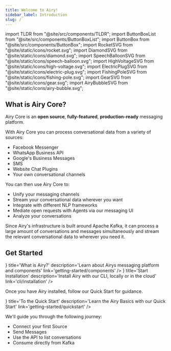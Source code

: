 ```yaml
---
title: Welcome to Airy!
sidebar_label: Introduction
slug: /
---
```


import TLDR from "@site/src/components/TLDR";
import ButtonBoxList from "@site/src/components/ButtonBoxList";
import ButtonBox from "@site/src/components/ButtonBox";
import RocketSVG from "@site/static/icons/rocket.svg";
import DiamondSVG from "@site/static/icons/diamond.svg";
import SpeechBalloonSVG from "@site/static/icons/speech-balloon.svg";
import HighVoltageSVG from "@site/static/icons/high-voltage.svg";
import ElectricPlugSVG from "@site/static/icons/electric-plug.svg";
import FishingPoleSVG from "@site/static/icons/fishing-pole.svg";
import GearSVG from "@site/static/icons/gear.svg";
import AiryBubbleSVG from "@site/static/icons/airy-bubble.svg";

## What is Airy Core?

<TLDR>

Airy Core is an **open source**, **fully-featured**, **production-ready**
messaging platform.

</TLDR>

With Airy Core you can process conversational data from a variety of sources:

- Facebook Messenger
- WhatsApp Business API
- Google's Business Messages
- SMS
- Website Chat Plugins
- Your own conversational channels

You can then use Airy Core to:

- Unify your messaging channels
- Stream your conversational data wherever you want
- Integrate with different NLP frameworks
- Mediate open requests with Agents via our messaging UI
- Analyze your conversations

Since Airy's infrastructure is built around Apache Kafka, it can process a large
amount of conversations and messages simultaneously and stream the relevant
conversational data to wherever you need it.

## Get Started

<ButtonBoxList>
<ButtonBox 
    icon={() => <AiryBubbleSVG />}
    title='What is Airy?' 
    description='Learn about Airys messaging platform and components' 
    link='getting-started/components'
/>
</ButtonBoxList>

<ButtonBoxList>
<ButtonBox 
    icon={() => <RocketSVG />}
    title='Start Installation' 
    description='Install Airy with our CLI, locally or in the cloud' 
    link='cli/installation'
/>
</ButtonBoxList>

Once you have Airy installed, follow our Quick Start for guidance.

<ButtonBoxList>
<ButtonBox 
    icon={() => <DiamondSVG />}
    title='To the Quick Start' 
    description='Learn the Airy Basics with our Quick Start' 
    link='getting-started/quickstart'
/>
</ButtonBoxList>

We'll guide you through the following journey:

- Connect your first Source
- Send Messages
- Use the API to list conversations
- Consume directly from Kafka
